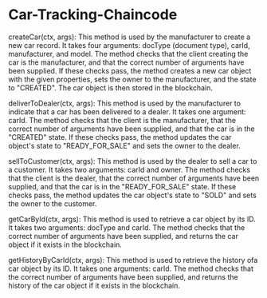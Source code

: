 # Car-Tracking-Chaincode


createCar(ctx, args): This method is used by the manufacturer to create a new car record. It takes four arguments: docType (document type), carId, manufacturer, and model. The method checks that the client creating the car is the manufacturer, and that the correct number of arguments have been supplied. If these checks pass, the method creates a new car object with the given properties, sets the owner to the manufacturer, and the state to "CREATED". The car object is then stored in the blockchain.


deliverToDealer(ctx, args): This method is used by the manufacturer to indicate that a car has been delivered to a dealer. It takes one argument: carId. The method checks that the client is the manufacturer, that the correct number of arguments have been supplied, and that the car is in the "CREATED" state. If these checks pass, the method updates the car object's state to "READY_FOR_SALE" and sets the owner to the dealer.


sellToCustomer(ctx, args): This method is used by the dealer to sell a car to a customer. It takes two arguments: carId and owner. The method checks that the client is the dealer, that the correct number of arguments have been supplied, and that the car is in the "READY_FOR_SALE" state. If these checks pass, the method updates the car object's state to "SOLD" and sets the owner to the customer.


getCarById(ctx, args): This method is used to retrieve a car object by its ID. It takes two arguments: docType and carId. The method checks that the correct number of arguments have been supplied, and returns the car object if it exists in the blockchain.


getHistoryByCarId(ctx, args): This method is used to retrieve the history ofa car object by its ID. It takes one arguments: carId. The method checks that the correct number of arguments have been supplied, and returns the history of the car object if it exists in the blockchain.
